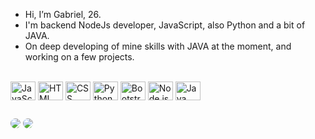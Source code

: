 - Hi, I’m Gabriel, 26.
- I'm backend NodeJs developer, JavaScript, also Python and a bit of JAVA.
- On deep developing of mine skills with JAVA at the moment, and working on a few projects. 

<div style="display: inline_block"><br>
  <img align="center" alt="JavaScript" height="30" width="40" src="https://cdn.jsdelivr.net/gh/devicons/devicon/icons/javascript/javascript-original.svg">   <img align="center" alt="HTML" height="30" width="40" src="https://cdn.jsdelivr.net/gh/devicons/devicon/icons/css3/css3-original.svg">   
  <img align="center" alt="CSS" height="30" width="40" src="https://cdn.jsdelivr.net/gh/devicons/devicon/icons/html5/html5-original.svg">   
  <img align="center" alt="Python" height="30" width="40" src="https://cdn.jsdelivr.net/gh/devicons/devicon/icons/python/python-original.svg">   
  <img align="center" alt="Bootstrap" height="30" width="40" src="https://cdn.jsdelivr.net/gh/devicons/devicon/icons/bootstrap/bootstrap-original.svg">  
  <img align="center" alt="Node.js" height="30" width="40" src="https://cdn.jsdelivr.net/gh/devicons/devicon/icons/nodejs/nodejs-original.svg" />  
  <img align="center" alt="Java" height="30" width="40" src="https://cdn.jsdelivr.net/gh/devicons/devicon/icons/java/java-original.svg" />
</div>

 ##
 
<div> 
  <a href = "mailto:gabrielpereira.gps@gmail.com"><img style="border-radius:50px;" src="https://img.shields.io/badge/-Gmail-4A4A55?style=for-the-badge&logo=gmail&logoColor=white target="_blank"></a>
  <a href="https://www.linkedin.com/in/thegabrielpereira" target="_blank"><img style="border-radius:50px;" src="https://img.shields.io/badge/-LinkedIn-%230077B5?style=for-the-badge&logo=linkedin&logoColor=white" target="_blank"></a> 
</div>
